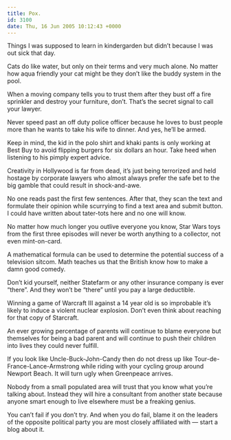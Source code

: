 ```yaml
---
title: Pox.
id: 3100
date: Thu, 16 Jun 2005 10:12:43 +0000
---
```


Things I was supposed to learn in kindergarden but didn’t because I was out sick that day.



<div class="quote">Cats do like water, but only on their terms and very much alone. No matter how aqua friendly your cat might be they don’t like the buddy system in the pool.  

When a moving company tells you to trust them after they bust off a fire sprinkler and destroy your furniture, don’t. That’s the secret signal to call your lawyer.  

Never speed past an off duty police officer because he loves to bust people more than he wants to take his wife to dinner. And yes, he’ll be armed.  

Keep in mind, the kid in the polo shirt and khaki pants is only working at Best Buy to avoid flipping burgers for six dollars an hour. Take heed when listening to his pimply expert advice.  

Creativity in Hollywood is far from dead, it’s just being terrorized and held hostage by corporate lawyers who almost always prefer the safe bet to the big gamble that could result in shock-and-awe.  

No one reads past the first few sentences. After that, they scan the text and formulate their opinion while scurrying to find a text area and submit button. I could have written about tater-tots here and no one will know.  

No matter how much longer you outlive everyone you know, Star Wars toys from the first three episodes will never be worth anything to a collector, not even mint-on-card.  

A mathematical formula can be used to determine the potential success of a television sitcom. Math teaches us that the British know how to make a damn good comedy.  

Don’t kid yourself, neither Statefarm or any other insurance company is ever “there”. And they won’t be “there” until you pay a large deductible.  

Winning a game of Warcraft III against a 14 year old is so improbable it’s likely to induce a violent nuclear explosion. Don’t even think about reaching for that copy of Starcraft.  

An ever growing percentage of parents will continue to blame everyone but themselves for being a bad parent and will continue to push their children into lives they could never fulfill.  

If you look like Uncle-Buck-John-Candy then do not dress up like Tour-de-France-Lance-Armstrong while riding with your cycling group around Newport Beach. It will turn ugly when Greenpeace arrives.  

Nobody from a small populated area will trust that you know what you’re talking about. Instead they will hire a consultant from another state because anyone smart enough to live elsewhere must be a freaking genius.  

You can’t fail if you don’t try. And when you do fail, blame it on the leaders of the opposite political party you are most closely affiliated with — start a blog about it.</div>

